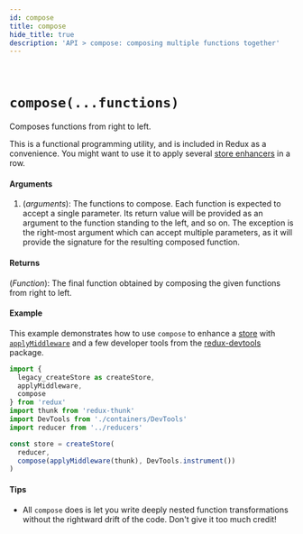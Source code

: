 ```yaml
---
id: compose
title: compose
hide_title: true
description: 'API > compose: composing multiple functions together'
---
```


&nbsp;

# `compose(...functions)`

Composes functions from right to left.

This is a functional programming utility, and is included in Redux as a convenience.
You might want to use it to apply several [store enhancers](../understanding/thinking-in-redux/Glossary.md#store-enhancer) in a row.

#### Arguments

1. (_arguments_): The functions to compose. Each function is expected to accept a single parameter. Its return value will be provided as an argument to the function standing to the left, and so on. The exception is the right-most argument which can accept multiple parameters, as it will provide the signature for the resulting composed function.

#### Returns

(_Function_): The final function obtained by composing the given functions from right to left.

#### Example

This example demonstrates how to use `compose` to enhance a [store](Store.md) with [`applyMiddleware`](applyMiddleware.md) and a few developer tools from the [redux-devtools](https://github.com/reduxjs/redux-devtools) package.

```js
import {
  legacy_createStore as createStore,
  applyMiddleware,
  compose
} from 'redux'
import thunk from 'redux-thunk'
import DevTools from './containers/DevTools'
import reducer from '../reducers'

const store = createStore(
  reducer,
  compose(applyMiddleware(thunk), DevTools.instrument())
)
```

#### Tips

- All `compose` does is let you write deeply nested function transformations without the rightward drift of the code. Don't give it too much credit!
